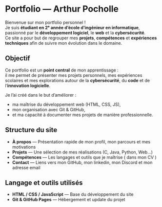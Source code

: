 # Portfolio — Arthur Pocholle

Bienvenue sur mon portfolio personnel !  
Je suis **étudiant en 2ᵉ année d’école d’ingénieur en informatique**, passionné par le **développement logiciel**, le **web** et la **cybersécurité**.  
Ce site a pour but de regrouper mes **projets**, **compétences** et **expériences techniques** afin de suivre mon évolution dans le domaine.

## Objectif

Ce portfolio est un **point central** de mon apprentissage :  
il me permet de présenter mes projets personnels, mes expériences scolaires et mes explorations autour de la **cybersécurité**, du **code** et de l’**innovation logicielle**.

Je l’ai créé dans le but d’améliorer :
- ma maîtrise du développement web (HTML, CSS, JS),
- mon organisation avec Git & GitHub,
- et ma capacité à documenter mes projets de manière professionnelle.

## Structure du site

- **À propos** — Présentation rapide de mon profil, mon parcours et mes motivations  
- **Projets** — Une sélection de mes réalisations (C, Java, Python, Web...)  
- **Compétences** — Les langages et outils que je maîtrise ( dans mon CV )
- **Contact** — Liens vers mon GitHub, mon linkedin, mon Discord et mon adresse email  


## Langage et outils utilisés

- **HTML / CSS / JavaScript** — Base du développement du site  
- **Git & GitHub Pages** — Hébergement et update du projet
